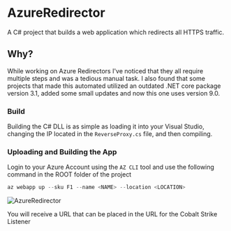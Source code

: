 # AzureRedirector
A C# project that builds a web application which redirects all HTTPS traffic.

## Why?

While working on Azure Redirectors I've noticed that they all require multiple steps and was a tedious manual task.
I also found that some projects that made this automated utilized an outdated .NET core package version 3.1, added some small updates and now this one uses version 9.0.

### Build
Building the C# DLL is as simple as loading it into your Visual Studio, changing the IP located in the `ReverseProxy.cs` file, and then compiling.

### Uploading and Building the App

Login to your Azure Account using the  `AZ CLI` tool and use the following command in the ROOT folder of the project

```powershell
az webapp up --sku F1 --name <NAME> --location <LOCATION>
```

![AzureRedirector](https://github.com/user-attachments/assets/019494a8-a1d6-493c-8338-2bacb60f21c1)

You will receive a URL that can be placed in the URL for the Cobalt Strike Listener

